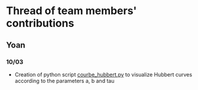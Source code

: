 # Thread of team members' contributions

## Yoan

### 10/03

- Creation of python script [courbe_hubbert.py](https://github.com/Samoy10E/projet_MI/blob/3a49088554feabe85842d498a17e688ba6f72d9a/courbe_hubbert.py) to visualize Hubbert curves according to the parameters a, b and tau
